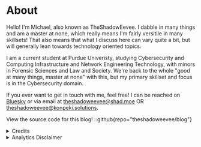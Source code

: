 # About

Hello! I'm Michael, also known as TheShadowEevee. I dabble in many things and am a master at none, which really means I'm fairly versitile in many skillsets! That also means that what I discuss here can vary quite a bit, but will generally lean towards technology oriented topics.

I am a current student at Purdue Univeristy, studying Cybersecurity and Computing Infrastructure and Network Engineering Technology, with minors in Forensic Sciences and Law and Society. We're back to the whole "good at many things, master at none" with this, but my primary skillset and focus is in the Cybersecurity domain.

If you ever want to get in touch with me, feel free! I can be reached on [Bluesky](https://bsky.app/profile/theshadoweevee.konpeki.solutions) or via email at [theshadoweevee@shad.moe](mailto:theshadoweevee@shad.moe) OR [theshadoweevee@konpeki.solutions](mailto:theshadoweevee@konpeki.solutions).

View the source code for this blog!
::github{repo="theshadoweevee/blog"}

<details><summary>Credits</summary>

> ### Theme
>
> This site uses the Fuwari theme (based on Astro)
> ::github{repo="saicaca/fuwari"}

> ### Post Storage
>
> Posts are stored and retrieved using the [AT Protocol](https://atproto.com/), using the [Whitewind](https://whtwnd.com/) schema.

> ### Libraries
>
> ::github{repo="withastro/astro"}

> ### Sources of images used in this site
>
> - [AxoBlu](https://bsky.app/profile/axoblu.konpeki.solutions)
> - [Unsplash](https://unsplash.com/)

</details>

<details><summary>Analytics Disclaimer</summary>

All data collected is non-identifiable. If you have specific questions about the below statements, email [privacy@shad.moe](mailto:privacy@shad.moe).

### Umami Analytics

This site uses [Umami Analytics](https://umami.is/docs). No identifying data is stored.

Umami Analytics is used to monitor number of visitors, and popular posts on the blog. Accessible data includes:

- Path Visited
- Referrer
- Country of Origin
- Device (Desktop, Mobile, etc.)
- Operating System (Listed as Windows, iOS, etc.)

### Cloudflare Analytics

This site uses [Cloudflare DNS Analytics](https://developers.cloudflare.com/dns/additional-options/analytics/). Collected personal data is limited to the IP Address of the connecting device.

Cloudflare DNS Analytics is used to monitor number of visitors across `*.shad.moe`. Accessible data includes:

- Query name
- Query type (same as DNS record type)
- Response code
- Responding Cloudflare Data center
- Source IP
- Destination IP
- Protocol
- IP version

</details>
